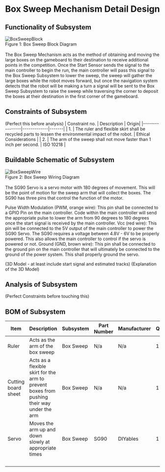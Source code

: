  # Box Sweep Mechanism Detail Design
## Functionality of Subsystem
![BoxSweepBlock](https://github.com/cebttu/CapstoneTeam1/assets/100803345/013c3d94-bfd4-413d-9479-0ceecd064bfe)
<br /> Figure 1: Box Sweep Block Diagram
<br />
<br />
The Box Sweep Mechanism acts as the method of obtaining and moving the large boxes on the gameboard to their destination to receive additional points in the competition. Once the Start Sensor sends the signal to the main controller to begin the run, the main controller will pass this signal to the Box Sweep Subsystem to lower the sweep, the sweep will gather the large boxes while the robot moves forward, but once the navigation system detects that the robot will be making a turn a signal will be sent to the Box Sweep Subsystem to raise the sweep while traversing the corner to deposit the boxes at their destination in the first corner of the gameboard.

## Constraints of Subsystem
(Perfect this before analysis)
| Constraint no. | Description | Origin|
|----------------|-------------|-------|
| 1. | The ruler and flexible skirt shall be recycled parts to lessen the environmental impact of the robot. | Ethical Considerations |
| 2. | The arm of the sweep shall not move faster than 1 inch per second. | ISO 10218 |


## Buildable Schematic of Subsystem
![BoxSweepWire](https://github.com/cebttu/CapstoneTeam1/assets/100803345/49d00ecf-5d38-4079-bfce-1f7548c8ef04)
<br />Figure 2: Box Sweep Wiring Diagram
<br />
<br />
The SG90 Servo is a servo motor with 180 degrees of movement. This will be the point of motion for the sweep arm that will collect the boxes. The SG90 has three pins that control the function of the motor.

Pulse Width Modulation (PWM, orange wire): This pin shall be connected to a GPIO Pin on the main controller. Code within the main controller will send the appropriate pulse to lower the arm from 90 degrees to 180 degrees once the start signal is received by the main controller.
Vcc (red wire): This pin will be connected to the 5V output of the main controller to power the SG90 Servo. The SG90 requires a voltage between 4.8V - 6V to be properly powered. This also allows the main controller to control if the servo is powered or not.
Ground (GND, brown wire): This pin shall be connected to the ground pin on the main controller that will ultimately be connected to the ground of the power system. This shall properly ground the servo. 

(3D Model - at least include start signal and estimated tracks)
(Explanation of the 3D Model)

## Analysis of Subsystem
(Perfect Constraints before touching this)


## BOM of Subsystem 
| Item | Description | Subsystem | Part Number | Manufacturer | Quantity | Price | Total Price |
|------|-------------|-----------|-------------|--------------|----------|-------|-------------|
| Ruler | Acts as the arm of the box sweep | Box Sweep | N/a | N/a | 1 | Recycled | Recycled |
| Cutting board sheet | Acts as a flexible skirt for the arm to prevent boxes from pushing their way under the arm | Box Sweep | N/a | N/a | 1 | Recycled | Recycled |
| Servo | Moves the arm up and down slowly at appropriate times | Box Sweep | SG90 |	DIYables | 1 | $7.49 | $7.49 |
|||||||| $7.49 |
